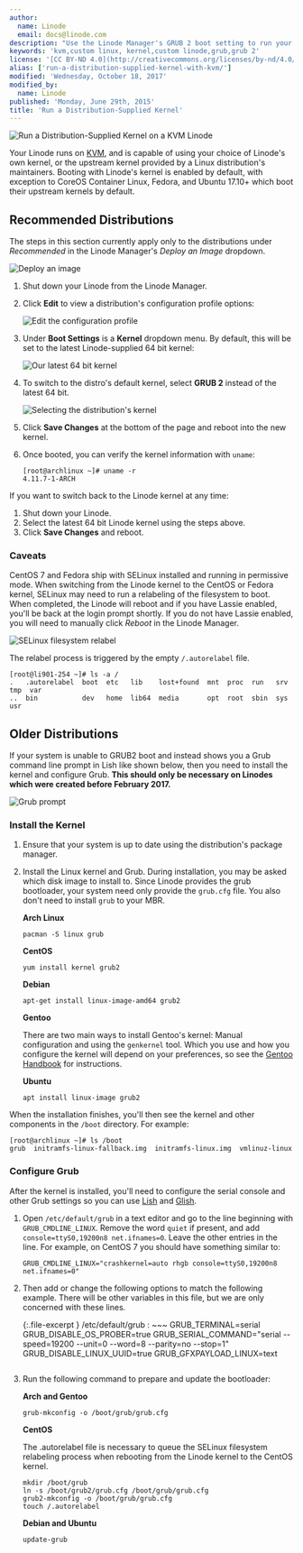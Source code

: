 ```yaml
---
author:
  name: Linode
  email: docs@linode.com
description: "Use the Linode Manager's GRUB 2 boot setting to run your distribution's native Linux kernel"
keywords: 'kvm,custom linux, kernel,custom linode,grub,grub 2'
license: '[CC BY-ND 4.0](http://creativecommons.org/licenses/by-nd/4.0/)'
alias: ['run-a-distribution-supplied-kernel-with-kvm/']
modified: 'Wednesday, October 18, 2017'
modified_by:
  name: Linode
published: 'Monday, June 29th, 2015'
title: 'Run a Distribution-Supplied Kernel'
---
```


![Run a Distribution-Supplied Kernel on a KVM Linode](/content/assets/run-a-distribution-supplied-kernel-with-kvm.png "Run a Distribution-Supplied Kernel on a KVM Linode")

Your Linode runs on [KVM](https://www.linux-kvm.org/page/Main_Page), and is capable of using your choice of Linode's own kernel, or the upstream kernel provided by a Linux distribution's maintainers. Booting with Linode's kernel is enabled by default, with exception to CoreOS Container Linux, Fedora, and Ubuntu 17.10+ which boot their upstream kernels by default.

## Recommended Distributions

The steps in this section currently apply only to the distributions under *Recommended* in the Linode Manager's *Deploy an Image* dropdown.

![Deploy an image](/content/assets/deploy-an-image-example.png "Deploy an image")

1.  Shut down your Linode from the Linode Manager.

2.  Click **Edit** to view a distribution's configuration profile options:

    ![Edit the configuration profile](/content/assets/edit_config_profile_small.png "Edit the configuration profile")

3.  Under **Boot Settings** is a **Kernel** dropdown menu. By default, this will be set to the latest Linode-supplied 64 bit kernel:

    ![Our latest 64 bit kernel](/content/assets/boot-settings-kernel-latest.png "Our latest 64 bit kernel")

4.  To switch to the distro's default kernel, select **GRUB 2** instead of the latest 64 bit.

    ![Selecting the distribution's kernel](/content/assets/boot-settings-kernel-grub2.png "Selecting the distribution's kernel")

5.  Click **Save Changes** at the bottom of the page and reboot into the new kernel.

6.  Once booted, you can verify the kernel information with `uname`:

        [root@archlinux ~]# uname -r
        4.11.7-1-ARCH

If you want to switch back to the Linode kernel at any time:

1.  Shut down your Linode.
2.  Select the latest 64 bit Linode kernel using the steps above.
3.  Click **Save Changes** and reboot.

### Caveats

CentOS 7 and Fedora ship with SELinux installed and running in permissive mode. When switching from the Linode kernel to the CentOS or Fedora kernel, SELinux may need to run a relabeling of the filesystem to boot. When completed, the Linode will reboot and if you have Lassie enabled, you'll be back at the login prompt shortly. If you do not have Lassie enabled, you will need to manually click *Reboot* in the Linode Manager.

![SELinux filesystem relabel](/content/assets/selinux-filesystem-relabel.png "SELinux filesystem relabel")

The relabel process is triggered by the empty `/.autorelabel` file.

    [root@li901-254 ~]# ls -a /
    .   .autorelabel  boot  etc   lib    lost+found  mnt  proc  run   srv  tmp  var
    ..  bin           dev   home  lib64  media       opt  root  sbin  sys  usr

## Older Distributions

If your system is unable to GRUB2 boot and instead shows you a Grub command line prompt in Lish like shown below, then you need to install the kernel and configure Grub. **This should only be necessary on Linodes which were created before February 2017.**

![Grub prompt](/content/assets/grub-prompt.png "Grub prompt")

### Install the Kernel

1.  Ensure that your system is up to date using the distribution's package manager.

2.  Install the Linux kernel and Grub. During installation, you may be asked which disk image to install to. Since Linode provides the grub bootloader, your system need only provide the `grub.cfg` file. You also don't need to install `grub` to your MBR.

    **Arch Linux**

        pacman -S linux grub

    **CentOS**

        yum install kernel grub2

    **Debian**

        apt-get install linux-image-amd64 grub2

    **Gentoo**

    There are two main ways to install Gentoo's kernel: Manual configuration and using the `genkernel` tool. Which you use and how you configure the kernel will depend on your preferences, so see the [Gentoo Handbook](https://wiki.gentoo.org/wiki/Handbook:AMD64/Installation/Kernel) for instructions.

    **Ubuntu**

        apt install linux-image grub2

When the installation finishes, you'll then see the kernel and other components in the `/boot` directory. For example:

    [root@archlinux ~]# ls /boot
    grub  initramfs-linux-fallback.img  initramfs-linux.img  vmlinuz-linux

### Configure Grub

After the kernel is installed, you'll need to configure the serial console and other Grub settings so you can use [Lish](/content/networking/using-the-linode-shell-lish) and [Glish](/content/networking/using-the-linode-graphical-shell-glish).

1.  Open `/etc/default/grub` in a text editor and go to the line beginning with `GRUB_CMDLINE_LINUX`. Remove the word `quiet` if present, and add `console=ttyS0,19200n8 net.ifnames=0`. Leave the other entries in the line. For example, on CentOS 7 you should have something similar to:

        GRUB_CMDLINE_LINUX="crashkernel=auto rhgb console=ttyS0,19200n8 net.ifnames=0"

2.  Then add or change the following options to match the following example. There will be other variables in this file, but we are only concerned with these lines.

    {:.file-excerpt }
    /etc/default/grub
    : ~~~
      GRUB_TERMINAL=serial
      GRUB_DISABLE_OS_PROBER=true
      GRUB_SERIAL_COMMAND="serial --speed=19200 --unit=0 --word=8 --parity=no --stop=1"
      GRUB_DISABLE_LINUX_UUID=true
      GRUB_GFXPAYLOAD_LINUX=text
      ~~~

3.  Run the following command to prepare and update the bootloader:

    **Arch and Gentoo**

        grub-mkconfig -o /boot/grub/grub.cfg

    **CentOS**

    The .autorelabel file is necessary to queue the SELinux filesystem relabeling process when rebooting from the Linode kernel to the CentOS kernel.

        mkdir /boot/grub
        ln -s /boot/grub2/grub.cfg /boot/grub/grub.cfg
        grub2-mkconfig -o /boot/grub/grub.cfg
        touch /.autorelabel

    **Debian and Ubuntu**

        update-grub
